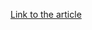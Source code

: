 [Link to the article](https://www.mcafee.com/blogs/other-blogs/mcafee-labs/our-experiences-participating-in-microsofts-azure-sphere-bounty-program/)
